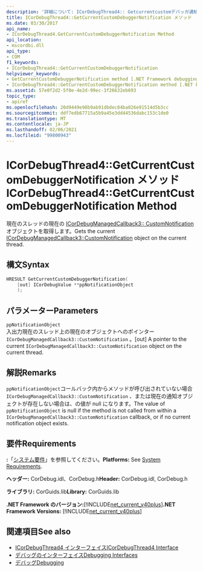 ```yaml
---
description: '詳細について: ICorDebugThread4:: Getcurrentcustomデバッガ通知メソッド'
title: ICorDebugThread4::GetCurrentCustomDebuggerNotification メソッド
ms.date: 03/30/2017
api_name:
- ICorDebugThread4.GetCurrentCustomDebuggerNotification Method
api_location:
- mscordbi.dll
api_type:
- COM
f1_keywords:
- ICorDebugThread4::GetCurrentCustomDebuggerNotification
helpviewer_keywords:
- GetCurrentCustomDebuggerNotification method [.NET Framework debugging]
- ICorDebugThread4::GetCurrentCustomDebuggerNotification method [.NET Framework debugging]
ms.assetid: 57e0f2d2-5f0e-4e2d-99ec-3f26632eb693
topic_type:
- apiref
ms.openlocfilehash: 20d9449e98b9ab91dbdec84ba026e91514d5b3cc
ms.sourcegitcommit: ddf7edb67715a5b9a45e3dd44536dabc153c1de0
ms.translationtype: MT
ms.contentlocale: ja-JP
ms.lasthandoff: 02/06/2021
ms.locfileid: "99800943"
---
```

# <a name="icordebugthread4getcurrentcustomdebuggernotification-method"></a><span data-ttu-id="a57b5-103">ICorDebugThread4::GetCurrentCustomDebuggerNotification メソッド</span><span class="sxs-lookup"><span data-stu-id="a57b5-103">ICorDebugThread4::GetCurrentCustomDebuggerNotification Method</span></span>

<span data-ttu-id="a57b5-104">現在のスレッドの現在の [ICorDebugManagedCallback3:: CustomNotification](icordebugmanagedcallback3-customnotification-method.md) オブジェクトを取得します。</span><span class="sxs-lookup"><span data-stu-id="a57b5-104">Gets the current [ICorDebugManagedCallback3::CustomNotification](icordebugmanagedcallback3-customnotification-method.md) object on the current thread.</span></span>

## <a name="syntax"></a><span data-ttu-id="a57b5-105">構文</span><span class="sxs-lookup"><span data-stu-id="a57b5-105">Syntax</span></span>

```cpp
HRESULT GetCurrentCustomDebuggerNotification(
    [out] ICorDebugValue **ppNotificationObject
    );
```

## <a name="parameters"></a><span data-ttu-id="a57b5-106">パラメーター</span><span class="sxs-lookup"><span data-stu-id="a57b5-106">Parameters</span></span>

`ppNotificationObject`\
<span data-ttu-id="a57b5-107">入出力現在のスレッド上の現在のオブジェクトへのポインター `ICorDebugManagedCallback3::CustomNotification` 。</span><span class="sxs-lookup"><span data-stu-id="a57b5-107">[out] A pointer to the current `ICorDebugManagedCallback3::CustomNotification` object on the current thread.</span></span>

## <a name="remarks"></a><span data-ttu-id="a57b5-108">解説</span><span class="sxs-lookup"><span data-stu-id="a57b5-108">Remarks</span></span>

<span data-ttu-id="a57b5-109">`ppNotificationObject`コールバック内からメソッドが呼び出されていない場合 `ICorDebugManagedCallback3::CustomNotification` 、または現在の通知オブジェクトが存在しない場合は、の値が null になります。</span><span class="sxs-lookup"><span data-stu-id="a57b5-109">The value of `ppNotificationObject` is null if the method is not called from within a `ICorDebugManagedCallback3::CustomNotification` callback, or if no current notification object exists.</span></span>

## <a name="requirements"></a><span data-ttu-id="a57b5-110">要件</span><span class="sxs-lookup"><span data-stu-id="a57b5-110">Requirements</span></span>

<span data-ttu-id="a57b5-111">**:**「[システム要件](../../get-started/system-requirements.md)」を参照してください。</span><span class="sxs-lookup"><span data-stu-id="a57b5-111">**Platforms:** See [System Requirements](../../get-started/system-requirements.md).</span></span>

<span data-ttu-id="a57b5-112">**ヘッダー:** CorDebug.idl、CorDebug.h</span><span class="sxs-lookup"><span data-stu-id="a57b5-112">**Header:** CorDebug.idl, CorDebug.h</span></span>

<span data-ttu-id="a57b5-113">**ライブラリ:** CorGuids.lib</span><span class="sxs-lookup"><span data-stu-id="a57b5-113">**Library:** CorGuids.lib</span></span>

<span data-ttu-id="a57b5-114">**.NET Framework のバージョン:**[!INCLUDE[net_current_v40plus](../../../../includes/net-current-v40plus-md.md)]</span><span class="sxs-lookup"><span data-stu-id="a57b5-114">**.NET Framework Versions:** [!INCLUDE[net_current_v40plus](../../../../includes/net-current-v40plus-md.md)]</span></span>

## <a name="see-also"></a><span data-ttu-id="a57b5-115">関連項目</span><span class="sxs-lookup"><span data-stu-id="a57b5-115">See also</span></span>

- [<span data-ttu-id="a57b5-116">ICorDebugThread4 インターフェイス</span><span class="sxs-lookup"><span data-stu-id="a57b5-116">ICorDebugThread4 Interface</span></span>](icordebugthread4-interface.md)
- [<span data-ttu-id="a57b5-117">デバッグのインターフェイス</span><span class="sxs-lookup"><span data-stu-id="a57b5-117">Debugging Interfaces</span></span>](debugging-interfaces.md)
- [<span data-ttu-id="a57b5-118">デバッグ</span><span class="sxs-lookup"><span data-stu-id="a57b5-118">Debugging</span></span>](index.md)
